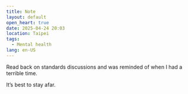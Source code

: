 ```yaml
---
title: Note
layout: default
open_heart: true
date: 2025-04-24 20:03
location: Taipei
tags: 
  - Mental health
lang: en-US
---
```


Read back on standards discussions and was reminded of when I had a terrible time. 

It’s best to stay afar.
